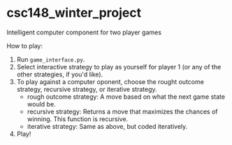 # csc148_winter_project
Intelligent computer component for two player games

How to play:
1. Run `game_interface.py`.
2. Select interactive strategy to play as yourself for player 1 (or any of the other strategies, if you'd like).
3. To play against a computer oponent, choose the rought outcome strategy, recursive strategy, or iterative strategy.
    * rough outcome strategy: A move based on what the next game state would be.
    * recursive strategy: Returns a move that maximizes the chances of winning. This function is recursive.
    * iterative strategy: Same as above, but coded iteratively.
4. Play!
